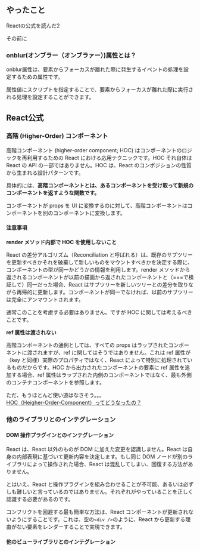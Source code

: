 ## やったこと
Reactの公式を読んだ2  

その前に
### onblur(オンブラー（オンブラァー）)属性とは？
onblur属性は、要素からフォーカスが離れた際に発生するイベントの処理を設定するための属性です。

属性値にスクリプトを指定することで、要素からフォーカスが離れた際に実行される処理を設定することができます。  

## React公式
### 高階 (Higher-Order) コンポーネント

高階コンポーネント (higher-order component; HOC) はコンポーネントのロジックを再利用するための React における応用テクニックです。HOC それ自体は React の API の一部ではありません。HOC は、React のコンポジションの性質から生まれる設計パターンです。  

具体的には、**高階コンポーネントとは、あるコンポーネントを受け取って新規のコンポーネントを返すような関数です。**  

コンポーネントが props を UI に変換するのに対して、高階コンポーネントはコンポーネントを別のコンポーネントに変換します。  

#### 注意事項
**render メソッド内部で HOC を使用しないこと**  

React の差分アルゴリズム（Reconciliation と呼ばれる）は、既存のサブツリーを更新すべきかそれを破棄して新しいものをマウントすべきかを決定する際に、コンポーネントの型が同一かどうかの情報を利用します。render メソッドから返されるコンポーネントが以前の描画から返されたコンポーネントと（===で検証して）同一だった場合、React はサブツリーを新しいツリーとの差分を取りながら再帰的に更新します。コンポーネントが同一でなければ、以前のサブツリーは完全にアンマウントされます。

通常このことを考慮する必要はありません。ですが HOC に関しては考えるべきことです。  

**ref 属性は渡されない**  

高階コンポーネントの通例としては、すべての props はラップされたコンポーネントに渡されますが、ref に関してはそうではありません。これは ref 属性が（key と同様）実際のプロパティではなく、React によって特別に処理されているものだからです。HOC から出力されたコンポーネントの要素に ref 属性を追加する場合、ref 属性はラップされた内側のコンポーネントではなく、最も外側のコンテナコンポーネントを参照します。


ただ、もうほとんど使い道はなさそう。。。  
[HOC（Heigher-Order-Component）ってどうなったの？](https://qiita.com/putan/items/f38bf50422efa1a0b2cb)  


### 他のライブラリとのインテグレーション
#### DOM 操作プラグインとのインテグレーション
React は、React 以外のものが DOM に加えた変更を認識しません。React は自身の内部表現に基づいて更新内容を決定します。もし同じ DOM ノードが別のライブラリによって操作された場合、React は混乱してしまい、回復する方法がありません。

とはいえ、React と操作プラグインを組み合わせることが不可能、あるいは必ずしも難しいと言っているのではありません。それぞれがやっていることを正しく認識する必要があるのです。

コンフリクトを回避する最も簡単な方法は、React コンポーネントが更新されないようにすることです。これは、空の`<div />`のように、React から更新する理由がない要素をレンダーすることで実現できます。

#### 他のビューライブラリとのインテグレーション














